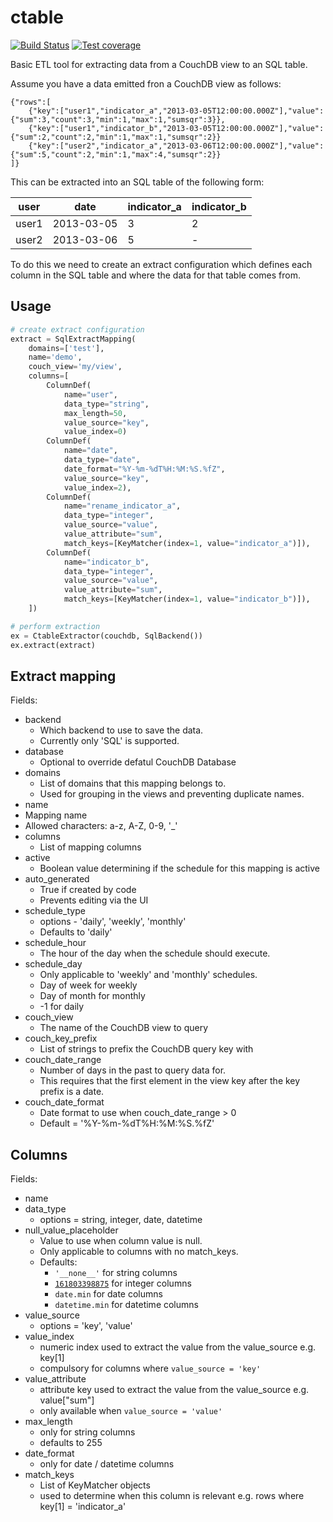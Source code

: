 # ctable

[![Build Status](https://travis-ci.org/dimagi/ctable.png)](https://travis-ci.org/dimagi/ctable)
[![Test coverage](https://coveralls.io/repos/dimagi/ctable/badge.png?branch=master)](https://coveralls.io/r/dimagi/ctable)

Basic ETL tool for extracting data from a CouchDB view to an SQL table.

Assume you have a data emitted fron a CouchDB view as follows:

```
{"rows":[
    {"key":["user1","indicator_a","2013-03-05T12:00:00.000Z"],"value":{"sum":3,"count":3,"min":1,"max":1,"sumsqr":3}},
    {"key":["user1","indicator_b","2013-03-05T12:00:00.000Z"],"value":{"sum":2,"count":2,"min":1,"max":1,"sumsqr":2}}
    {"key":["user2","indicator_a","2013-03-06T12:00:00.000Z"],"value":{"sum":5,"count":2,"min":1,"max":4,"sumsqr":2}}
]}
```

This can be extracted into an SQL table of the following form:

| user  |    date    | indicator_a | indicator_b |
|-------|------------|-------------|-------------|
| user1 | 2013-03-05 |      3      |      2      |
| user2 | 2013-03-06 |      5      |      -      |

To do this we need to create an extract configuration which defines each column in the SQL table and where the
data for that table comes from.

## Usage
```python
# create extract configuration
extract = SqlExtractMapping(
    domains=['test'], 
    name='demo', 
    couch_view='my/view',
    columns=[
        ColumnDef(
            name="user",
            data_type="string",
            max_length=50,
            value_source="key",
            value_index=0)
        ColumnDef(
            name="date",
            data_type="date",
            date_format="%Y-%m-%dT%H:%M:%S.%fZ",
            value_source="key",
            value_index=2),
        ColumnDef(
            name="rename_indicator_a",
            data_type="integer",
            value_source="value",
            value_attribute="sum",
            match_keys=[KeyMatcher(index=1, value="indicator_a")]),
        ColumnDef(
            name="indicator_b",
            data_type="integer",
            value_source="value",
            value_attribute="sum",
            match_keys=[KeyMatcher(index=1, value="indicator_b")]),
    ])

# perform extraction
ex = CtableExtractor(couchdb, SqlBackend())
ex.extract(extract)
```

## Extract mapping
Fields:

* backend
  * Which backend to use to save the data.
  * Currently only 'SQL' is supported.
* database
  * Optional to override defatul CouchDB Database
* domains
  * List of domains that this mapping belongs to.
  * Used for grouping in the views and preventing duplicate names.
* name
 * Mapping name
 * Allowed characters: a-z, A-Z, 0-9, '_'
* columns
  * List of mapping columns
* active
  * Boolean value determining if the schedule for this mapping is active
* auto_generated
  * True if created by code
  * Prevents editing via the UI
* schedule_type
  * options - 'daily', 'weekly', 'monthly'
  * Defaults to 'daily'
* schedule_hour
  * The hour of the day when the schedule should execute.
* schedule_day
  * Only applicable to 'weekly' and 'monthly' schedules.
  * Day of week for weekly
  * Day of month for monthly
  * -1 for daily
* couch_view
  * The name of the CouchDB view to query
* couch_key_prefix
  * List of strings to prefix the CouchDB query key with
* couch_date_range
  * Number of days in the past to query data for.
  * This requires that the first element in the view key after the key prefix is a date.
* couch_date_format
  * Date format to use when couch_date_range > 0
  * Default = '%Y-%m-%dT%H:%M:%S.%fZ'

## Columns
Fields:
* name
* data_type
  * options = string, integer, date, datetime
* null_value_placeholder
  * Value to use when column value is null.
  * Only applicable to columns with no match_keys.
  * Defaults:
    * `'__none__'` for string columns
    * [`161803398875`](http://en.wikipedia.org/wiki/Golden_ratio) for integer columns
    * `date.min` for date columns
    * `datetime.min` for datetime columns
* value_source
  * options = 'key', 'value'
* value_index
  * numeric index used to extract the value from the value_source e.g. key[1]
  * compulsory for columns where `value_source = 'key'`
* value_attribute
  * attribute key used to extract the value from the value_source e.g. value["sum"]
  * only available when `value_source = 'value'`
* max_length
  * only for string columns
  * defaults to 255
* date_format
  * only for date / datetime columns
* match_keys
  * List of KeyMatcher objects
  * used to determine when this column is relevant e.g. rows where key[1] = 'indicator_a'
